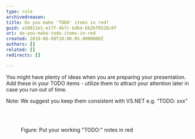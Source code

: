 ```yaml
---
type: rule
archivedreason: 
title: Do you make 'TODO' items in red?
guid: a10811e1-e17f-4b7c-bdb4-bb2bf0528c8f
uri: do-you-make-todo-items-in-red
created: 2010-06-08T10:06:05.0000000Z
authors: []
related: []
redirects: []

---
```




  <p>You might&#160;have plenty of ideas when you are preparing your presentation. Add these in your TODO items&#160;- utilize them to attract your attention later in case you run out of time. </p>
<p>Note&#58; We suggest you keep them consistent with VS.NET e.g. “TODO&#58; xxx” </p>

<br><excerpt class='endintro'></excerpt><br>

  <dl>
    <dt><img class="ms-rteCustom-ImageArea" src="/PublishingImages/Todo.jpg" alt="" /> </dt>
    <dd class="ms-rteCustom-FigureNormal">Figure&#58; Put your working &quot;TODO&#58;&quot; notes in red</dd>
</dl>



